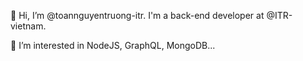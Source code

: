 👋 Hi, I’m @toannguyentruong-itr. I'm a back-end developer at @ITR-vietnam.

👀 I’m interested in NodeJS, GraphQL, MongoDB...

<!---
toannguyentruong-itr/toannguyentruong-itr is a ✨ special ✨ repository because its `README.md` (this file) appears on your GitHub profile.
You can click the Preview link to take a look at your changes.
--->
